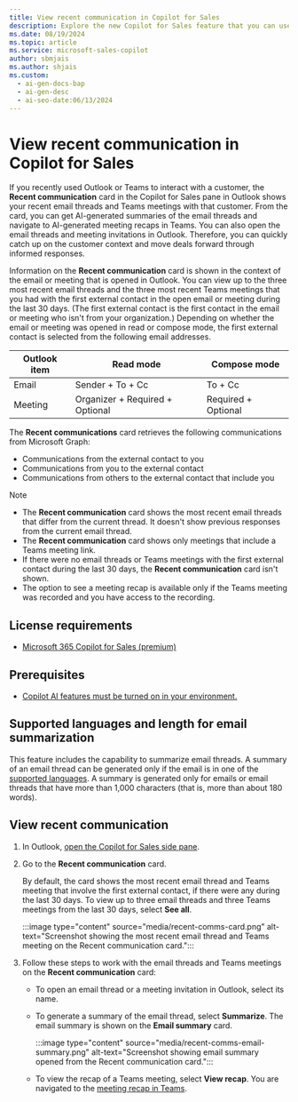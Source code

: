 ```yaml
---
title: View recent communication in Copilot for Sales
description: Explore the new Copilot for Sales feature that you can use to view recent communication (emails and Teams meetings) with external contacts.
ms.date: 08/19/2024
ms.topic: article
ms.service: microsoft-sales-copilot
author: sbmjais
ms.author: shjais
ms.custom:
  - ai-gen-docs-bap
  - ai-gen-desc
  - ai-seo-date:06/13/2024
---
```


# View recent communication in Copilot for Sales

If you recently used Outlook or Teams to interact with a customer, the **Recent communication** card in the Copilot for Sales pane in Outlook shows your recent email threads and Teams meetings with that customer. From the card, you can get AI-generated summaries of the email threads and navigate to AI-generated meeting recaps in Teams. You can also open the email threads and meeting invitations in Outlook. Therefore, you can quickly catch up on the customer context and move deals forward through informed responses.

Information on the **Recent communication** card is shown in the context of the email or meeting that is opened in Outlook. You can view up to the three most recent email threads and the three most recent Teams meetings that you had with the first external contact in the open email or meeting during the last 30 days. (The first external contact is the first contact in the email or meeting who isn't from your organization.) Depending on whether the email or meeting was opened in read or compose mode, the first external contact is selected from the following email addresses.

| Outlook item | Read mode | Compose mode |
|---|---|---|
| Email | Sender + To + Cc | To + Cc |
| Meeting | Organizer + Required + Optional | Required + Optional |

The **Recent communications** card retrieves the following communications from Microsoft Graph:

- Communications from the external contact to you
- Communications from you to the external contact
- Communications from others to the external contact that include you

> [!NOTE]
> - The **Recent communication** card shows the most recent email threads that differ from the current thread. It doesn't show previous responses from the current email thread.
> - The **Recent communication** card shows only meetings that include a Teams meeting link.
> - If there were no email threads or Teams meetings with the first external contact during the last 30 days, the **Recent communication** card isn't shown.
> - The option to see a meeting recap is available only if the Teams meeting was recorded and you have access to the recording.

## License requirements

- [Microsoft 365 Copilot for Sales (premium)](https://www.microsoft.com/ai/microsoft-sales-copilot#featuresandpricing)

## Prerequisites

- [Copilot AI features must be turned on in your environment.](suggested-replies.md)

## Supported languages and length for email summarization

This feature includes the capability to summarize email threads. A summary of an email thread can be generated only if the email is in one of the [supported languages](supported-languages.md#ai-in-copilot-for-sales). A summary is generated only for emails or email threads that have more than 1,000 characters (that is, more than about 180 words).

## View recent communication

1. In Outlook, [open the Copilot for Sales side pane](open-app.md#access-copilot-for-sales-in-outlook).
1. Go to the **Recent communication** card.

    By default, the card shows the most recent email thread and Teams meeting that involve the first external contact, if there were any during the last 30 days. To view up to three email threads and three Teams meetings from the last 30 days, select **See all**.

    :::image type="content" source="media/recent-comms-card.png" alt-text="Screenshot showing the most recent email thread and Teams meeting on the Recent communication card.":::

1. Follow these steps to work with the email threads and Teams meetings on the **Recent communication** card: 

    - To open an email thread or a meeting invitation in Outlook, select its name.
    - To generate a summary of the email thread, select **Summarize**. The email summary is shown on the **Email summary** card.

        :::image type="content" source="media/recent-comms-email-summary.png" alt-text="Screenshot showing email summary opened from the Recent communication card.":::

    - To view the recap of a Teams meeting, select **View recap**. You are navigated to the [meeting recap in Teams](view-meeting-summary-recap.md).
